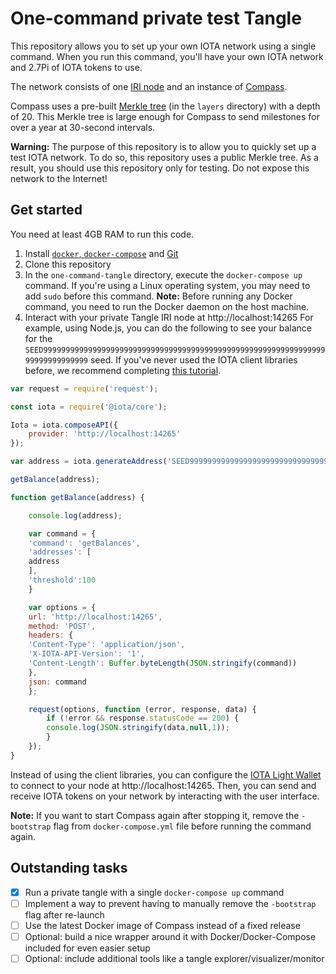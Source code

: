 One-command private test Tangle
================================

This repository allows you to set up your own IOTA network using a single command. When you run this command, you'll have your own IOTA network and 2.7Pi of IOTA tokens to use.

The network consists of one [IRI node](https://docs.iota.works/docs/iri/0.1/introduction/overview) and an instance of [Compass](https://docs.iota.works/docs/compass/0.1/introduction/overview).

Compass uses a pre-built [Merkle tree](https://docs.iota.works/docs/the-tangle/0.1/concepts/the-coordinator#milestones) (in the `layers` directory) with a depth of 20. This Merkle tree is large enough for Compass to send milestones for over a year at 30-second intervals. 

**Warning:** The purpose of this repository is to allow you to quickly set up a test IOTA network. To do so, this repository uses a public Merkle tree. As a result, you should use this repository only for testing. Do not expose this network to the Internet!

## Get started

You need at least 4GB RAM to run this code.

1. Install [`docker`, `docker-compose`](https://docs.docker.com/compose/install/) and [Git](https://git-scm.com/book/en/v2/Getting-Started-Installing-Git)
2. Clone this repository
3. In the `one-command-tangle` directory, execute the `docker-compose up` command. If you're using a Linux operating system, you may need to add `sudo` before this command.
 **Note:** Before running any Docker command, you need to run the Docker daemon on the host machine.
4. Interact with your private Tangle IRI node at http://localhost:14265
 For example, using Node.js, you can do the following to see your balance for the `SEED99999999999999999999999999999999999999999999999999999999999999999999999999999` seed. If you've never used the IOTA client libraries before, we recommend completing [this tutorial](https://docs.iota.works/docs/getting-started/0.1/tutorials/send-a-zero-value-transaction-with-nodejs).
 ```js
 var request = require('request');

 const iota = require('@iota/core');

 Iota = iota.composeAPI({
     provider: 'http://localhost:14265'
 });

 var address = iota.generateAddress('SEED99999999999999999999999999999999999999999999999999999999999999999999999999999',0);

 getBalance(address);

 function getBalance(address) {

     console.log(address);

     var command = {
     'command': 'getBalances',
     'addresses': [
     address
     ],
     'threshold':100
     }

     var options = {
     url: 'http://localhost:14265',
     method: 'POST',
     headers: {
     'Content-Type': 'application/json',
     'X-IOTA-API-Version': '1',
     'Content-Length': Buffer.byteLength(JSON.stringify(command))
     },
     json: command
     };

     request(options, function (error, response, data) {
         if (!error && response.statusCode == 200) {
         console.log(JSON.stringify(data,null,1));
         }
     });
 }
 ```
 
Instead of using the client libraries, you can configure the [IOTA Light Wallet](https://github.com/iotaledger/wallet/releases) to connect to your node at http://localhost:14265. Then, you can send and receive IOTA tokens on your network by interacting with the user interface.

**Note:** If you want to start Compass again after stopping it, remove the `-bootstrap` flag from `docker-compose.yml` file before running the command again.

## Outstanding tasks

 - [x] Run a private tangle with a single `docker-compose up` command
 - [ ] Implement a way to prevent having to manually remove the `-bootstrap` flag after re-launch
 - [ ] Use the latest Docker image of Compass instead of a fixed release
 - [ ] Optional: build a nice wrapper around it with Docker/Docker-Compose included for even easier setup
 - [ ] Optional: include additional tools like a tangle explorer/visualizer/monitor
